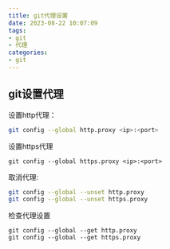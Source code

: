 ```yaml
---
title: git代理设置
date: 2023-08-22 10:07:09
tags:
- git
- 代理
categories:
- git
---
```


## git设置代理

设置http代理：

```bash
git config --global http.proxy <ip>:<port>
```

设置https代理

```
git config --global https.proxy <ip>:<port>
```

取消代理:

```bash
git config --global --unset http.proxy
git config --global --unset https.proxy
```

检查代理设置

```
git config --global --get http.proxy
git config --global --get https.proxy
```

